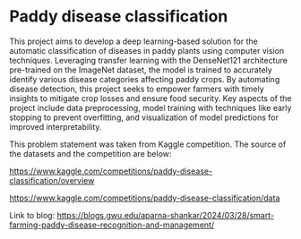 # Paddy disease classification
This project aims to develop a deep learning-based solution for the automatic classification of diseases in paddy plants using computer vision techniques. Leveraging transfer learning with the DenseNet121 architecture pre-trained on the ImageNet dataset, the model is trained to accurately identify various disease categories affecting paddy crops. By automating disease detection, this project seeks to empower farmers with timely insights to mitigate crop losses and ensure food security. Key aspects of the project include data preprocessing, model training with techniques like early stopping to prevent overfitting, and visualization of model predictions for improved interpretability.

This problem statement was taken from Kaggle competition. The source of the datasets and the competition are below:

https://www.kaggle.com/competitions/paddy-disease-classification/overview

https://www.kaggle.com/competitions/paddy-disease-classification/data

Link to blog: https://blogs.gwu.edu/aparna-shankar/2024/03/28/smart-farming-paddy-disease-recognition-and-management/
